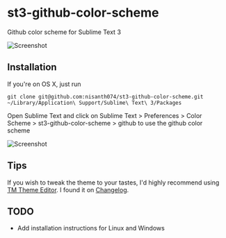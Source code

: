 # st3-github-color-scheme
Github color scheme for Sublime Text 3

![Screenshot](http://i.imgur.com/ptTGIDY.png)

## Installation

If you're on OS X, just run

```
git clone git@github.com:nisanth074/st3-github-color-scheme.git ~/Library/Application\ Support/Sublime\ Text\ 3/Packages
```

Open Sublime Text and click on Sublime Text > Preferences > Color Scheme > st3-github-color-scheme > github to use the github color scheme

![Screenshot](http://i.imgur.com/E55Mk6t.png)

## Tips

If you wish to tweak the theme to your tastes, I'd highly recommend using [TM Theme Editor](http://tmtheme-editor.herokuapp.com/). I found it on [Changelog](https://changelog.com/posts/tmtheme-editor-color-scheme-editor).

## TODO

- Add installation instructions for Linux and Windows
